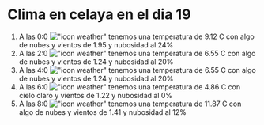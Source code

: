 # Clima en celaya en el dia 19

1. A las 0:0 !["icon weather"](http://openweathermap.org/img/w/02n.png) tenemos una temperatura de 9.12 C con algo de nubes y  vientos de 1.95 y nubosidad al 24%
1. A las 2:0 !["icon weather"](http://openweathermap.org/img/w/02n.png) tenemos una temperatura de 6.55 C con algo de nubes y  vientos de 1.24 y nubosidad al 20%
1. A las 4:0 !["icon weather"](http://openweathermap.org/img/w/02n.png) tenemos una temperatura de 6.55 C con algo de nubes y  vientos de 1.24 y nubosidad al 20%
1. A las 6:0 !["icon weather"](http://openweathermap.org/img/w/01n.png) tenemos una temperatura de 4.86 C con cielo claro y  vientos de 1.22 y nubosidad al 0%
1. A las 8:0 !["icon weather"](http://openweathermap.org/img/w/02d.png) tenemos una temperatura de 11.87 C con algo de nubes y  vientos de 1.41 y nubosidad al 12%
